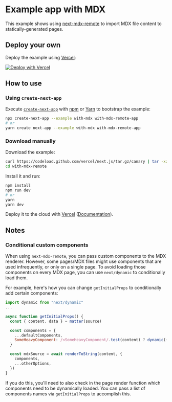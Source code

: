 # Example app with MDX

This example shows using [next-mdx-remote](https://github.com/hashicorp/next-mdx-remote) to import MDX file content to statically-generated pages.

## Deploy your own

Deploy the example using [Vercel](https://vercel.com):

[![Deploy with Vercel](https://vercel.com/button)](https://vercel.com/import/project?template=https://github.com/vercel/next.js/tree/canary/examples/with-mdx-remote)

## How to use

### Using `create-next-app`

Execute [`create-next-app`](https://github.com/vercel/next.js/tree/canary/packages/create-next-app) with [npm](https://docs.npmjs.com/cli/init) or [Yarn](https://yarnpkg.com/lang/en/docs/cli/create/) to bootstrap the example:

```bash
npx create-next-app --example with-mdx with-mdx-remote-app
# or
yarn create next-app --example with-mdx with-mdx-remote-app
```

### Download manually

Download the example:

```bash
curl https://codeload.github.com/vercel/next.js/tar.gz/canary | tar -xz --strip=2 next.js-canary/examples/with-mdx-remote
cd with-mdx-remote
```

Install it and run:

```bash
npm install
npm run dev
# or
yarn
yarn dev
```

Deploy it to the cloud with [Vercel](https://vercel.com/import?filter=next.js&utm_source=github&utm_medium=readme&utm_campaign=next-example) ([Documentation](https://nextjs.org/docs/deployment)).

## Notes

### Conditional custom components

When using `next-mdx-remote`, you can pass custom components to the MDX renderer. However, some pages/MDX files might use components that are used infrequently, or only on a single page. To avoid loading those components on every MDX page, you can use `next/dynamic` to conditionally load them.

For example, here's how you can change `getInitialProps` to conditionally add certain components:

```js
import dynamic from "next/dynamic"
...

async function getInitialProps() {
  const { content, data } = matter(source)

  const components = {
    ...defaultComponents,
    SomeHeavyComponent: /<SomeHeavyComponent/.test(content) ? dynamic(() => import("SomeHeavyComponent")) : null,
  }

  const mdxSource = await renderToString(content, {
    components,
    ...otherOptions,
  })
}
```

If you do this, you'll need to also check in the page render function which components need to be dynamically loaded. You can pass a list of components names via `getInitialProps` to accomplish this.
